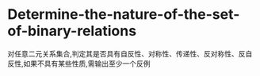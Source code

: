 # Determine-the-nature-of-the-set-of-binary-relations
对任意二元关系集合,判定其是否具有自反性、对称性、传递性、反对称性、反自反性,如果不具有某些性质,需输出至少一个反例
